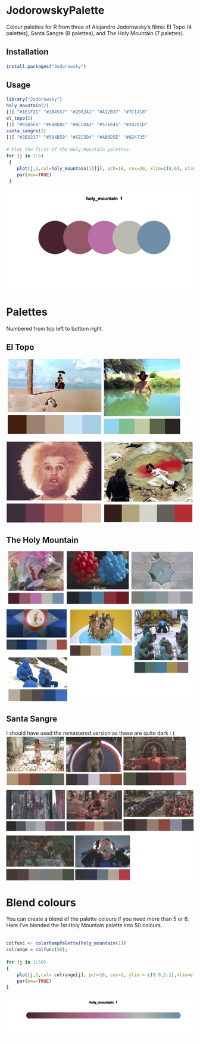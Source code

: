 # JodorowskyPalette

Colour palettes for R from three of Alejandro Jodorowsky’s films: El Topo (4 palettes), Santa Sangre (8 palettes), and The Holy Mountain (7 palettes).

## Installation

``` r
install.packages("Jodorowsky")
```
## Usage

``` r
library("Jodorowsky")
holy_mountain(2)
[1] "#1E1F21" "#1B4557" "#2082A1" "#A12B37" "#7C1418"
el_topo(2)
[1] "#65D5EB" "#64BD8E" "#BCCDA3" "#576645" "#28201D"
santa_sangre(2)
[1] "#3B3237" "#504B59" "#CEC5D4" "#AB6D5E" "#924735"

# Plot the first of the Holy Mountain palettes:
for (j in 1:5)
 {
 	plot(j,1,col=holy_mountain(1)[j], pch=16, cex=20, xlim=c(0,6), xlab="", ylab="", xaxt="n", yaxt="n", bty="n", main=paste("holy_mountain ",1))
 	par(new=TRUE)
 }

```


![](holymountainexample2.jpg)

# Palettes
Numbered from top left to bottom right.

## El Topo


![](el_topo_neat2.jpg)

## The Holy Mountain

![](holymountain_neat2.jpg)

## Santa Sangre
I should have used the remastered version as these are quite dark : (
![](santasangre_neat2.jpg)



# Blend colours

You can create a blend of the palette colours if you need more than 5 or 6. Here I’ve blended the 1st Holy Mountain palette into 50 colours.

``` r

colfunc <- colorRampPalette(holy_mountain(1))
colrange = colfunc(50);

for (j in 1:50)
{
	plot(j,1,col= colrange[j], pch=16, cex=2, ylim = c(0.9,1.1),xlim=c(0,51), xlab="", ylab="", xaxt="n", yaxt="n", bty="n", main=paste("holy_mountain ",1))
	par(new=TRUE)
}
```
![](holymountainexample502.jpg)
